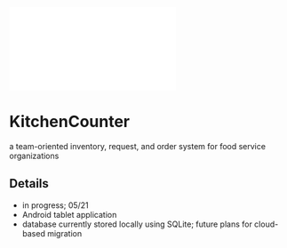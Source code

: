 ![](/Monsterlud/KitchenCounter/images/kc_logo.pdf)
# KitchenCounter
a team-oriented inventory, request, and order system for food service organizations



## Details
- in progress; 05/21
- Android tablet application
- database currently stored locally using SQLite; future plans for cloud-based migration




